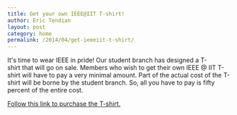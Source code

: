 ```yaml
---
title: Get your own IEEE@IIT T-shirt!
author: Eric Tendian
layout: post
category: home
permalink: /2014/04/get-ieeeiit-t-shirt/
---
```


It's time to wear IEEE in pride! Our student branch has designed a T-shirt that will go on sale. Members who wish to get their own IEEE @ IIT T-shirt will have to pay a very minimal amount. Part of the actual cost of the T-shirt will be borne by the student branch. So, all you have to pay is fifty percent of the entire cost.

[Follow this link to purchase the T-shirt.](https://secure.touchnet.com/C20090_ustores/web/product_detail.jsp?PRODUCTID=1094&SINGLESTORE=true)
